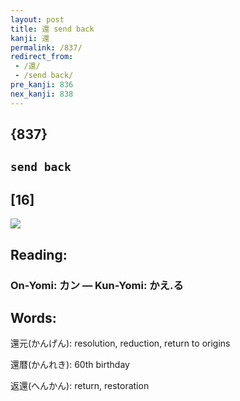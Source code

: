 ```yaml
---
layout: post
title: 還 send back
kanji: 還
permalink: /837/
redirect_from:
 - /還/
 - /send back/
pre_kanji: 836
nex_kanji: 838
---
```


## {837}

## `send back`

## [16]

<div class="stroke"><img src="E98284.png" /></div>

## Reading:

### On-Yomi: カン &mdash; Kun-Yomi: かえ.る

## Words:

還元(かんげん): resolution, reduction, return to origins

還暦(かんれき): 60th birthday

返還(へんかん): return, restoration
